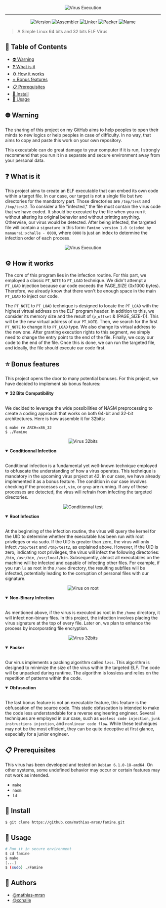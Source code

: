<p align="center">
  <img src="./.image/banner.jpg" alt="Virus Execution">
</p>

---
<p align="center">
    <img alt="Version" src="https://img.shields.io/badge/Version-1.0-blue.svg" />
    <img alt="Assembler" src="https://img.shields.io/badge/Assembler-NASM-red.svg" />
    <img alt="Linker" src="https://img.shields.io/badge/Linker-LD-red.svg" />
    <img alt="Packer" src="https://img.shields.io/badge/Packer-LZSS-red.svg" />
    <img alt="Name" src="https://img.shields.io/badge/Famine-8A2BE2" />
</p>



> A Simple Linux 64 bits and 32 bits ELF Virus

## 📝 Table of Contents

* [⛔️ Warning](#-warning)
* [❓ What is it](#-what-is-it)
* [⚙️ How it works](#-how-it-works)
* [⭐ Bonus features](#-bonus-features)
* [📋 Prerequisites](#-prerequisites)
* [🔧 Install](#-install)
* [🚀 Usage](#-usage)

## ⛔️ Warning

The sharing of this project on my GitHub aims to help peoples to open their minds to new logics or help peoples in case of difficulty. In no way, that aims to copy and paste this work on your own repository.

This executable can do great damage to your computer if it is run, I strongly recommend that you run it in a separate and secure environment away from your personal data.

## ❓ What is it

This project aims to create an ELF executable that can embed its own code within a target file. In our case, our target is not a single file but two directories for the mandatory part. Those directories are `/tmp/test` and `/tmp/test2`. To consider a file "infected," the file must contain the virus code that we have coded. It should be executed by the file when you run it without altering its original behavior and without printing anything. Otherwise, our virus would be detected. After being infected, the targeted file will contain a `signature` in this form: `Famine version 1.0 (c)oded by mamaurai:xchalle - 0000`, where `0000` is just an index to determine the infection order of each process.

<p align="center">
  <img src="./.image/demo_mandatory.png" alt="Virus Execution">
</p>

## ⚙️ How it works

The core of this program lies in the infection routine. For this part, we employed a classic `PT_NOTE` to `PT_LOAD` technique. We didn't attempt a `PT_LOAD` injection because our code exceeds the PAGE_SIZE (0x1000 bytes). Therefore, we already know that there won't be enough space in the main `PT_LOAD` to inject our code.

The `PT_NOTE` to `PT_LOAD` technique is designed to locate the `PT_LOAD` with the highest virtual address on the ELF program header. In addition to this, we consider its memory size and the result of (`p_offset` & (PAGE_SIZE-1)). This will be the new virtual address of our `PT_NOTE`. Then, we search for the first `PT_NOTE` to change it to `PT_LOAD` type. We also change its virtual address to the new one. After granting execution rights to this segment, we simply need to change the entry point to the end of the file. Finally, we copy our code to the end of the file. Once this is done, we can run the targeted file, and ideally, the file should execute our code first.

## ⭐ Bonus features

This project opens the door to many potential bonuses. For this project, we have decided to implement six bonus features:

<details open>
<summary><b>32 Bits Compatibility</b></summary>
<br>

We decided to leverage the wide possibilities of NASM preprocessing to create a coding approach that works on both 64-bit and 32-bit architectures. Here is how assemble it for 32bits:
```shell
$ make re ARCH=x86_32
$ ./Famine
```

<p align="center">
  <img src="./.image/demo_32.png" alt="Virus 32bits">
</p>
</details>

<details open>
<summary><b>Conditionnal Infection</b></summary>
<br>

Conditional infection is a fundamental yet well-known technique employed to obfuscate the understanding of how a virus operates. This technique is mandatory in the upcoming virus project at 42. In our case, we have already implemented it as a bonus feature. The condition in our case involves checking if the processes `cat`, `vim`, or `grep` are running. If any of these processes are detected, the virus will refrain from infecting the targeted directories.

<p align="center">
  <img src="./.image/demo_conditionnal.png" alt="Conditionnal test">
</p>
</details>

<details open>
<summary><b>Root Infection</b></summary>
<br>

At the beginning of the infection routine, the virus will query the kernel for the UID to determine whether the executable has been run with root privileges or via sudo. If the UID is greater than zero, the virus will only infect `/tmp/test` and `/tmp/test2`, as explained above. However, if the UID is zero, indicating root privileges, the virus will infect the following directories: `/bin`, `/usr/bin`, `/usr/local/bin`. Subsequently, almost all executables on the machine will be infected and capable of infecting other files. For example, if you run `ls` as root in the `/home` directory, the resulting subfiles will be infected, potentially leading to the corruption of personal files with our signature.

<p align="center">
  <img src="./.image/demo_root.png" alt="Virus on root">
</p>
</details>

<details open>
<summary><b>Non-Binary Infection</b></summary>
<br>

As mentioned above, if the virus is executed as root in the `/home` directory, it will infect non-binary files. In this project, the infection involves placing the virus signature at the top of every file. Later on, we plan to enhance the process by incorporating file encryption.

<p align="center">
  <img src="./.image/demo_nonbinary.png" alt="Virus 32bits">
</p>
</details>

<details open>
<summary><b>Packer</b></summary>
<br>

Our virus implements a packing algorithm called `lzss`. This algorithm is designed to minimize the size of the virus within the targeted ELF. The code will be unpacked during runtime. The algorithm is lossless and relies on the repetition of patterns within the code.
</details>

<details open>
<summary><b>Obfuscation</b></summary>
<br>

The last bonus feature is not an executable feature, this feature is the obfuscation of the source code. This static obfuscation is intended to make the code less understandable for a reverse engineering engineer. Several techniques are employed in our case, such as `useless code injection`, `junk instructions injection`, and `nonlinear code flow`. While these techniques may not be the most efficient, they can be quite deceptive at first glance, especially for a junior engineer.
</details>

## 📋 Prerequisites

This virus has been developed and tested on `Debian 6.1.0-18-amd64`. On other systems, some undefined behavior may occur or certain features may not work as intended.

- `make`
- `nasm`
- `ld`

## 🔧 Install

```sh
$ git clone https://github.com/mathias-mrsn/famine.git
```

## 🚀 Usage

```sh
# Run it in secure environment
$ cd famine
$ make
[...]
$ (sudo) ./Famine
```

## 👥 Authors
- [@mathias-mrsn](https://github.com/mathias-mrsn)
- [@xchalle](https://github.com/xchalle)
